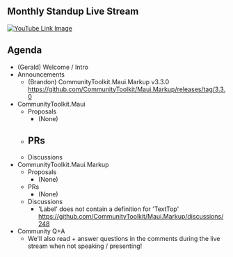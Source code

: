 ## Monthly Standup Live Stream

[![YouTube Link Image](https://github.com/CommunityToolkit/Maui/assets/13558917/55013ed0-8716-4364-8710-dd7689b76618)](https://www.youtube.com/watch?v=N9wMcBP4jtg)


## Agenda

- (Gerald) Welcome / Intro
- Announcements
  - (Brandon) CommunityToolkit.Maui.Markup v3.3.0 https://github.com/CommunityToolkit/Maui.Markup/releases/tag/3.3.0
- CommunityToolkit.Maui
  - Proposals
    - (None)
  - PRs
    - 
  - Discussions
- CommunityToolkit.Maui.Markup
  - Proposals
    - (None)
  - PRs
    - (None)
  - Discussions
    - 'Label' does not contain a definition for 'TextTop' https://github.com/CommunityToolkit/Maui.Markup/discussions/248
- Community Q+A
  - We'll also read + answer questions in the comments during the live stream when not speaking / presenting!
